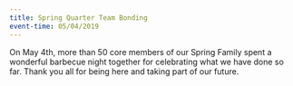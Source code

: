 ```yaml
---
title: Spring Quarter Team Bonding
event-time: 05/04/2019
---
```

On May 4th, more than 50 core members of our Spring Family spent a wonderful barbecue night together for celebrating what we have done so far. Thank you all for being here and taking part of our future.

